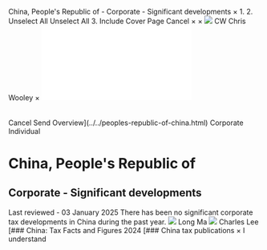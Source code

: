 China, People's Republic of - Corporate - Significant developments
×
1.
2.
Unselect All
Unselect All
3.
Include Cover Page
Cancel
×
×
![](../../-/media/world-wide-tax-summaries/attachments/global---chris-wooley.ashx%3Frev=ac5e5f3223b34096b1afc2a6009c7320&revision=ac5e5f32-23b3-4096-b1af-c2a6009c7320&hash=859B7ADC84DC2CBEC9760E9E6EE7DE6D0A8BFCDF)
CW
Chris Wooley
×
![](significant-developments.html)
######
Cancel
Send
Overview](../../peoples-republic-of-china.html)
Corporate
Individual
# China, People's Republic of
## Corporate - Significant developments
Last reviewed - 03 January 2025
There has been no significant corporate tax developments in China during the past year.
![](../../-/media/world-wide-tax-summaries/peoplesrepublicofchinalong-machina--long-majpg20210104171343192.ashx%3Frev=c7d7485517c148a187081c48e0cb3e0d&revision=c7d74855-17c1-48a1-8708-1c48e0cb3e0d&hash=01310FD0A8644B7AE4FB6A4D6E2A5935DF6B7D07)
Long Ma
![](../../-/media/world-wide-tax-summaries/peoplesrepublicofchinacharles-leedownload-1jpg20240111012549869.ashx%3Frev=561053938de94d24a7facd29958b8576&revision=56105393-8de9-4d24-a7fa-cd29958b8576&hash=BBF4BA293E536D177EA006B367E1FD470DF13EBC)
Charles Lee
[### China: Tax Facts and Figures 2024
[### China tax publications
×
I understand
